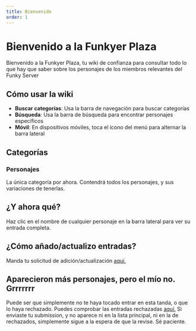 ```yaml
---
title: Bienvenido
order: 1
---
```


# Bienvenido a la Funkyer Plaza

Bienvenido a la Funkyer Plaza, tu wiki de confianza para consultar todo lo que hay que saber sobre los personajes de los miembros relevantes del Funky Server

## Cómo usar la wiki

- **Buscar categorías**: Usa la barra de navegación para buscar categorías
- **Búsqueda**: Usa la barra de búsqueda para encontrar personajes específicos
- **Móvil**: En dispositivos móviles, toca el ícono del menú para alternar la barra lateral

## Categorías

### Personajes
La única categoría por ahora. Contendrá todos los personajes, y sus variaciones de tenerlas.

## ¿Y ahora qué?

Haz clic en el nombre de cualquier personaje en la barra lateral para ver su entrada completa.

## ¿Cómo añado/actualizo entradas?

Manda tu solicitud de adición/actualización [aquí.](https://forms.gle/BSCdzw3zPhJn1i9g8)

## Aparecieron más personajes, pero el mío no. Grrrrrrr

Puede ser que simplemente no te haya tocado entrar en esta tanda, o que lo haya rechazado.
Puedes comprobar las entradas rechazadas [aquí.](Personajes/Anna.md) Si enviaste tu submission, y no aparece ni en la lista principal, ni en la de rechazados, simplemente sigue a la espera de que la revise. Sé paciente.
